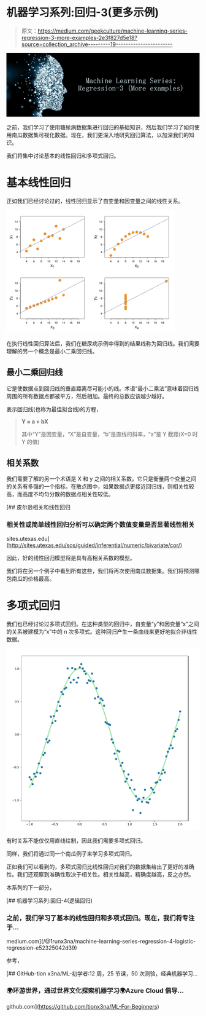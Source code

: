 # 机器学习系列:回归-3(更多示例)

> 原文：<https://medium.com/geekculture/machine-learning-series-regression-3-more-examples-2e3f827d5e18?source=collection_archive---------19----------------------->

![](img/df806f3def0959cbc589c1448fd48269.png)

之前，我们学习了使用糖尿病数据集进行回归的基础知识，然后我们学习了如何使用南瓜数据集可视化数据。现在，我们更深入地研究回归算法，以加深我们的知识。

我们将集中讨论基本的线性回归和多项式回归。

# 基本线性回归

正如我们已经讨论过的，线性回归显示了自变量和因变量之间的线性关系。

![](img/fc64f045f67ad81b0344441e39c52dfd.png)

在执行线性回归算法后，我们在糖尿病示例中得到的结果线称为回归线。我们需要理解的另一个概念是最小二乘回归线。

## 最小二乘回归线

它是使数据点到回归线的垂直距离尽可能小的线。术语“最小二乘法”意味着回归线周围的所有数据点都被平方，然后相加。最终的总数应该越少越好。

表示回归线(也称为最佳拟合线)的方程，

> **Y = a + bX**
> 
> 其中“Y”是因变量，“X”是自变量，“b”是直线的斜率，“a”是 Y 截距(X=0 时 Y 的值)

## 相关系数

我们需要了解的另一个术语是 X 和 y 之间的相关系数。它只是衡量两个变量之间的关系有多强的一个指标。在散点图中，如果数据点更接近回归线，则相关性较高，而高度不均匀分散的数据点相关性较低。

[](http://sites.utexas.edu/sos/guided/inferential/numeric/bivariate/cor/) [## 皮尔逊相关和线性回归

### 相关性或简单线性回归分析可以确定两个数值变量是否显著线性相关

sites.utexas.edu](http://sites.utexas.edu/sos/guided/inferential/numeric/bivariate/cor/) 

因此，好的线性回归模型将是具有高相关系数的模型。

我们将在另一个例子中看到所有这些，我们将再次使用南瓜数据集。我们将预测哪包南瓜的价格最高。

# 多项式回归

我们也已经讨论过多项式回归。在这种类型的回归中，自变量“y”和因变量“x”之间的关系被建模为“x”中的 n 次多项式。这种回归产生一条曲线来更好地拟合非线性数据。

![](img/dd63073cc1e53e57a9fdf66ee6a3d321.png)

有时关系不能仅仅用直线绘制，因此我们需要多项式回归。

同样，我们将通过同一个南瓜例子来学习多项式回归。

正如我们可以看到的，多项式回归比线性回归对我们的数据集给出了更好的准确性。我们还观察到准确性取决于相关性。相关性越高，精确度越高，反之亦然。

本系列的下一部分，

[](/@1runx3na/machine-learning-series-regression-4-logistic-regression-e52325042d39) [## 机器学习系列:回归-4(逻辑回归)

### 之前，我们学习了基本的线性回归和多项式回归。现在，我们将专注于…

medium.com](/@1runx3na/machine-learning-series-regression-4-logistic-regression-e52325042d39) 

参考，

[](https://github.com/tionx3na/ML-For-Beginners) [## GitHub-tion x3na/ML-初学者:12 周，25 节课，50 次测验，经典机器学习…

### 🌍环游世界，通过世界文化探索机器学习🌍Azure Cloud 倡导…

github.com](https://github.com/tionx3na/ML-For-Beginners)